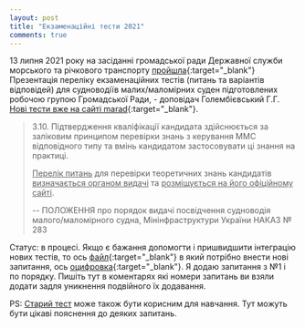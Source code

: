 ```yaml
---
layout: post
title: "Екзаменаційні тести 2021"
comments: true
---
```


13 липня 2021 року на засіданні громадської ради Державної служби морського та річкового транспорту
[пройшла](https://marad.gov.ua/ua/news/pro-zasidannya-gromadskoyi-radi-pri-morskij-administraciyi-2021){:target="_blank"}
Презентація переліку екзаменаційних тестів (питань та варіантів відповідей) для судноводіїв
малих/маломірних суден підготовлених робочою групою Громадської Ради, - доповідач Голембієвський Г.Г.
[Нові тести вже на сайті marad](https://marad.gov.ua/ua/poslugi/posvidchennya-sudnovodiya/posvidchennya-sudnovodiya-malogomalomirnogo-sudna/perelik-pitan-dlya-pidtverdzhennya-kvalifikaciyi){:target="_blank"}.

> 3.10. Підтвердження кваліфікації кандидата здійснюється за заліковим принципом перевірки знань з керування ММС відповідного типу та вмінь кандидатом застосовувати ці знання на практиці.
>
> <u>Перелік питань</u> для перевірки теоретичних знань кандидатів <u>визначається органом видачі</u> та <u>розміщується на його офіційному сайті</u>.
>
> -- ПОЛОЖЕННЯ про порядок видачі посвідчення судноводія малого/маломірного судна, Мінінфраструктури України НАКАЗ № 283

Статус: в процесі. Якщо є бажання допомогти і пришвидшити інтеграцію нових тестів, то ось
[файл](https://github.com/Scheepsjongen/scheepsjongen.github.io/blob/master/quiz/test.xml){:target="_blank"}
в який потрібно внести нові запитання, ось
[оцифровка](https://docs.google.com/document/d/1gDsQwSv-APA2_xm4aRiXAObV4j01vHb_-WQniYQ3jLk/edit){:target="_blank"}.
Я додаю запитання з №1 і по порядку. Пишіть тут в коментарях
які номери запитань ви взяли додати задля уникнення подвійного їх додавання.

PS: [Старий тест](https://scheepsjongen.github.io/pre-2021) може також бути корисним для навчання.
Тут можуть бути цікаві пояснення до деяких запитань.
